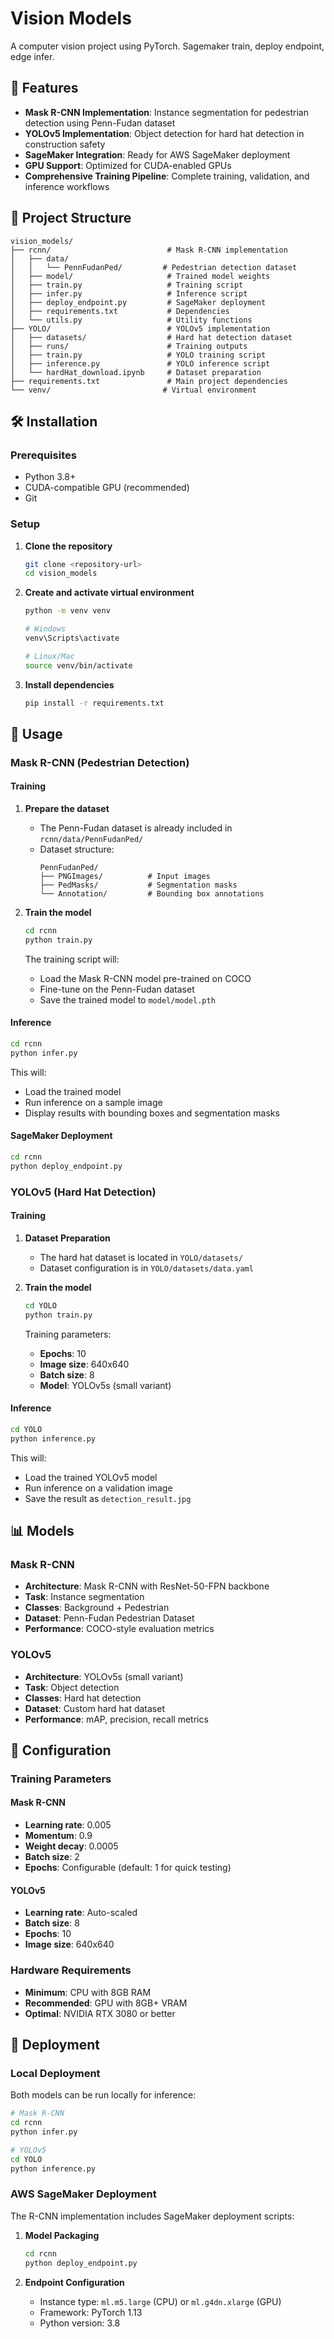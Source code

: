 # Vision Models

A computer vision project using PyTorch. Sagemaker train, deploy endpoint, edge infer. 

## 🚀 Features

- **Mask R-CNN Implementation**: Instance segmentation for pedestrian detection using Penn-Fudan dataset
- **YOLOv5 Implementation**: Object detection for hard hat detection in construction safety
- **SageMaker Integration**: Ready for AWS SageMaker deployment
- **GPU Support**: Optimized for CUDA-enabled GPUs
- **Comprehensive Training Pipeline**: Complete training, validation, and inference workflows

## 📁 Project Structure

```
vision_models/
├── rcnn/                          # Mask R-CNN implementation
│   ├── data/
│   │   └── PennFudanPed/         # Pedestrian detection dataset
│   ├── model/                     # Trained model weights
│   ├── train.py                   # Training script
│   ├── infer.py                   # Inference script
│   ├── deploy_endpoint.py         # SageMaker deployment
│   ├── requirements.txt           # Dependencies
│   └── utils.py                   # Utility functions
├── YOLO/                          # YOLOv5 implementation
│   ├── datasets/                  # Hard hat detection dataset
│   ├── runs/                      # Training outputs
│   ├── train.py                   # YOLO training script
│   ├── inference.py               # YOLO inference script
│   └── hardHat_download.ipynb     # Dataset preparation
├── requirements.txt               # Main project dependencies
└── venv/                         # Virtual environment
```

## 🛠️ Installation

### Prerequisites

- Python 3.8+
- CUDA-compatible GPU (recommended)
- Git

### Setup

1. **Clone the repository**
   ```bash
   git clone <repository-url>
   cd vision_models
   ```

2. **Create and activate virtual environment**
   ```bash
   python -m venv venv
   
   # Windows
   venv\Scripts\activate
   
   # Linux/Mac
   source venv/bin/activate
   ```

3. **Install dependencies**
   ```bash
   pip install -r requirements.txt
   ```

## 🎯 Usage

### Mask R-CNN (Pedestrian Detection)

#### Training

1. **Prepare the dataset**
   - The Penn-Fudan dataset is already included in `rcnn/data/PennFudanPed/`
   - Dataset structure:
     ```
     PennFudanPed/
     ├── PNGImages/          # Input images
     ├── PedMasks/           # Segmentation masks
     └── Annotation/         # Bounding box annotations
     ```

2. **Train the model**
   ```bash
   cd rcnn
   python train.py
   ```

   The training script will:
   - Load the Mask R-CNN model pre-trained on COCO
   - Fine-tune on the Penn-Fudan dataset
   - Save the trained model to `model/model.pth`

#### Inference

```bash
cd rcnn
python infer.py
```

This will:
- Load the trained model
- Run inference on a sample image
- Display results with bounding boxes and segmentation masks

#### SageMaker Deployment

```bash
cd rcnn
python deploy_endpoint.py
```

### YOLOv5 (Hard Hat Detection)

#### Training

1. **Dataset Preparation**
   - The hard hat dataset is located in `YOLO/datasets/`
   - Dataset configuration is in `YOLO/datasets/data.yaml`

2. **Train the model**
   ```bash
   cd YOLO
   python train.py
   ```

   Training parameters:
   - **Epochs**: 10
   - **Image size**: 640x640
   - **Batch size**: 8
   - **Model**: YOLOv5s (small variant)

#### Inference

```bash
cd YOLO
python inference.py
```

This will:
- Load the trained YOLOv5 model
- Run inference on a validation image
- Save the result as `detection_result.jpg`

## 📊 Models

### Mask R-CNN
- **Architecture**: Mask R-CNN with ResNet-50-FPN backbone
- **Task**: Instance segmentation
- **Classes**: Background + Pedestrian
- **Dataset**: Penn-Fudan Pedestrian Dataset
- **Performance**: COCO-style evaluation metrics

### YOLOv5
- **Architecture**: YOLOv5s (small variant)
- **Task**: Object detection
- **Classes**: Hard hat detection
- **Dataset**: Custom hard hat dataset
- **Performance**: mAP, precision, recall metrics

## 🔧 Configuration

### Training Parameters

#### Mask R-CNN
- **Learning rate**: 0.005
- **Momentum**: 0.9
- **Weight decay**: 0.0005
- **Batch size**: 2
- **Epochs**: Configurable (default: 1 for quick testing)

#### YOLOv5
- **Learning rate**: Auto-scaled
- **Batch size**: 8
- **Epochs**: 10
- **Image size**: 640x640

### Hardware Requirements

- **Minimum**: CPU with 8GB RAM
- **Recommended**: GPU with 8GB+ VRAM
- **Optimal**: NVIDIA RTX 3080 or better

## 🚀 Deployment

### Local Deployment

Both models can be run locally for inference:

```bash
# Mask R-CNN
cd rcnn
python infer.py

# YOLOv5
cd YOLO
python inference.py
```

### AWS SageMaker Deployment

The R-CNN implementation includes SageMaker deployment scripts:

1. **Model Packaging**
   ```bash
   cd rcnn
   python deploy_endpoint.py
   ```

2. **Endpoint Configuration**
   - Instance type: `ml.m5.large` (CPU) or `ml.g4dn.xlarge` (GPU)
   - Framework: PyTorch 1.13
   - Python version: 3.8
